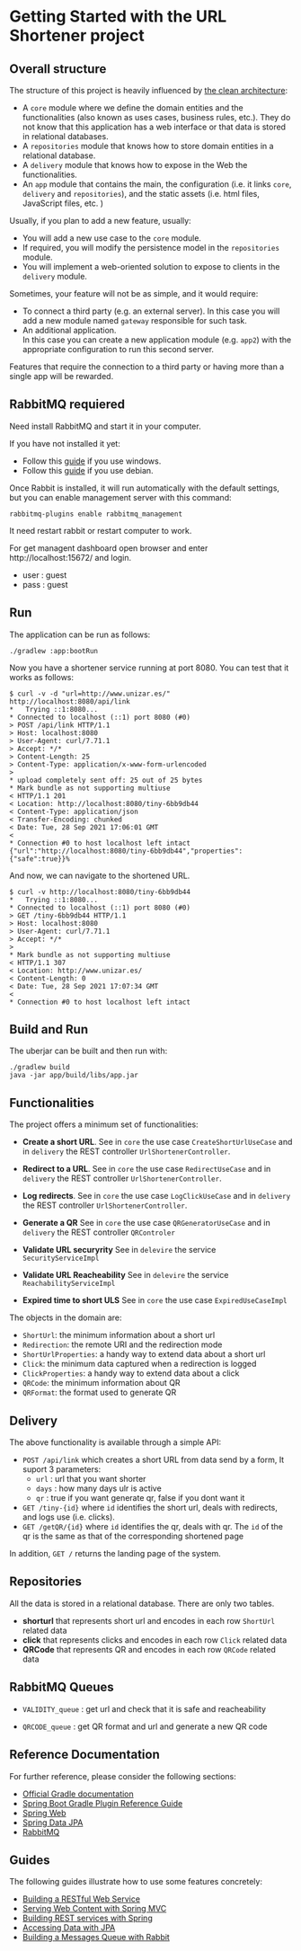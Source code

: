 # Getting Started with the URL Shortener project

## Overall structure

The structure of this project is heavily influenced by 
[the clean architecture](https://blog.cleancoder.com/uncle-bob/2012/08/13/the-clean-architecture.html):

* A `core` module where we define the domain entities and the functionalities
  (also known as uses cases, business rules, etc.). They do not know that this application 
  has a web interface or that data is stored in relational databases.
* A `repositories` module that knows how to store domain entities in a relational database.
* A `delivery` module that knows how to expose in the Web the functionalities. 
* An `app` module that contains the main, the configuration (i.e. it links `core`, `delivery` and `repositories`), 
  and the static assets (i.e. html files, JavaScript files, etc. )

Usually, if you plan to add a new feature, usually:

* You will add a new use case to the `core` module.
* If required, you will modify the persistence model in the `repositories` module.
* You will implement a web-oriented solution to expose to clients in the `delivery` module.

Sometimes, your feature will not be as simple, and it would require:

* To connect a third party (e.g. an external server). 
  In this case you will add a new module named `gateway` responsible for such task.
* An additional application.  
  In this case you can create a new application module (e.g. `app2`) with the appropriate configuration to run this second server.

Features that require the connection to a third party or having more than a single app will be rewarded. 

## RabbitMQ requiered

Need install RabbitMQ and start it in your computer.

If you have not installed it yet:
* Follow this [guide](https://www.rabbitmq.com/install-windows.html) if you use windows.
* Follow this [guide](https://www.rabbitmq.com/install-debian.html) if you use debian.

Once Rabbit is installed, it will run automatically with the default settings, but you can enable management server with this command: 

```shell
rabbitmq-plugins enable rabbitmq_management
```
It need restart rabbit or restart computer to work.

For get managent dashboard open browser and enter http://localhost:15672/ and login.

* user : guest
* pass : guest

## Run

The application can be run as follows:

```shell
./gradlew :app:bootRun
```

Now you have a shortener service running at port 8080. You can test that it works as follows:

```shell
$ curl -v -d "url=http://www.unizar.es/" http://localhost:8080/api/link
*   Trying ::1:8080...
* Connected to localhost (::1) port 8080 (#0)
> POST /api/link HTTP/1.1
> Host: localhost:8080
> User-Agent: curl/7.71.1
> Accept: */*
> Content-Length: 25
> Content-Type: application/x-www-form-urlencoded
> 
* upload completely sent off: 25 out of 25 bytes
* Mark bundle as not supporting multiuse
< HTTP/1.1 201 
< Location: http://localhost:8080/tiny-6bb9db44
< Content-Type: application/json
< Transfer-Encoding: chunked
< Date: Tue, 28 Sep 2021 17:06:01 GMT
< 
* Connection #0 to host localhost left intact
{"url":"http://localhost:8080/tiny-6bb9db44","properties":{"safe":true}}%   
```

And now, we can navigate to the shortened URL.

```shell
$ curl -v http://localhost:8080/tiny-6bb9db44
*   Trying ::1:8080...
* Connected to localhost (::1) port 8080 (#0)
> GET /tiny-6bb9db44 HTTP/1.1
> Host: localhost:8080
> User-Agent: curl/7.71.1
> Accept: */*
> 
* Mark bundle as not supporting multiuse
< HTTP/1.1 307 
< Location: http://www.unizar.es/
< Content-Length: 0
< Date: Tue, 28 Sep 2021 17:07:34 GMT
< 
* Connection #0 to host localhost left intact
```

## Build and Run 

The uberjar can be built and then run with:

```shell
./gradlew build
java -jar app/build/libs/app.jar
```
## Functionalities

The project offers a minimum set of functionalities:

* **Create a short URL**. 
  See in `core` the use case `CreateShortUrlUseCase` and in `delivery` the REST controller `UrlShortenerController`.

* **Redirect to a URL**.
  See in `core` the use case `RedirectUseCase` and in `delivery` the REST controller `UrlShortenerController`.

* **Log redirects**.
  See in `core` the use case `LogClickUseCase` and in `delivery` the REST controller `UrlShortenerController`.

* **Generate a QR**
  See in `core` the use case `QRGeneratorUseCase` and in `delivery` the REST controller `QRControler`

* **Validate URL securyrity** 
  See in `delevire` the service `SecurityServiceImpl`

* **Validate URL Reacheability**
  See in `delevire` the service `ReachabilityServiceImpl`

* **Expired time to short ULS**
  See in `core` the use case `ExpiredUseCaseImpl`


The objects in the domain are:

* `ShortUrl`: the minimum information about a short url
* `Redirection`:  the remote URI and the redirection mode
* `ShortUrlProperties`: a handy way to extend data about a short url
* `Click`: the minimum data captured when a redirection is logged
* `ClickProperties`: a handy way to extend data about a click
* `QRCode`: the minimum information about QR
* `QRFormat`: the format used to generate QR

## Delivery

The above functionality is available through a simple API:

* `POST /api/link` which creates a short URL from data send by a form, It suport 3 parameters:
  * `url` : url that you want shorter
  * `days` : how many days ulr is active
  * `qr` : true if you want generate qr, false if you dont want it 
* `GET /tiny-{id}` where `id` identifies the short url, deals with redirects, and logs use (i.e. clicks).
* `GET /getQR/{id}` where `id` identifies the qr, deals with qr. The `id` of the qr is the same as that of the corresponding shortened page


In addition, `GET /` returns the landing page of the system. 



## Repositories

All the data is stored in a relational database. 
There are only two tables.

* **shorturl** that represents short url and encodes in each row `ShortUrl` related data 
* **click** that represents clicks and encodes in each row `Click` related data
* **QRCode** that represents  QR and encodes in each row `QRCode` related data

## RabbitMQ Queues

* `VALIDITY_queue` : get url and check that it is safe and reacheability

* `QRCODE_queue` : get QR format and url and generate a new QR code


## Reference Documentation

For further reference, please consider the following sections:

* [Official Gradle documentation](https://docs.gradle.org)
* [Spring Boot Gradle Plugin Reference Guide](https://docs.spring.io/spring-boot/docs/2.5.5/gradle-plugin/reference/html/)
* [Spring Web](https://docs.spring.io/spring-boot/docs/2.5.5/reference/htmlsingle/#boot-features-developing-web-applications)
* [Spring Data JPA](https://docs.spring.io/spring-boot/docs/2.5.5/reference/htmlsingle/#boot-features-jpa-and-spring-data)
* [RabbitMQ](https://www.rabbitmq.com/documentation.html)
## Guides

The following guides illustrate how to use some features concretely:

* [Building a RESTful Web Service](https://spring.io/guides/gs/rest-service/)
* [Serving Web Content with Spring MVC](https://spring.io/guides/gs/serving-web-content/)
* [Building REST services with Spring](https://spring.io/guides/tutorials/bookmarks/)
* [Accessing Data with JPA](https://spring.io/guides/gs/accessing-data-jpa/)
* [Building a Messages Queue with Rabbit](https://spring.io/guides/gs/messaging-rabbitmq/)

